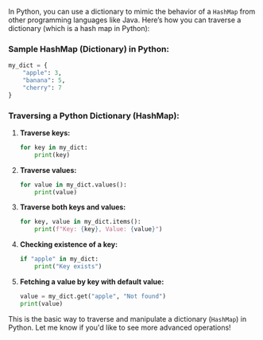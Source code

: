 In Python, you can use a dictionary to mimic the behavior of a `HashMap` from other programming languages like Java. Here’s how you can traverse a dictionary (which is a hash map in Python):

### Sample HashMap (Dictionary) in Python:

```python
my_dict = {
    "apple": 3,
    "banana": 5,
    "cherry": 7
}

```

### Traversing a Python Dictionary (HashMap):

1. **Traverse keys:**
    
    ```python
    for key in my_dict:
        print(key)
    
    ```
    
2. **Traverse values:**
    
    ```python
    for value in my_dict.values():
        print(value)
    
    ```
    
3. **Traverse both keys and values:**
    
    ```python
    for key, value in my_dict.items():
        print(f"Key: {key}, Value: {value}")
    
    ```
    
4. **Checking existence of a key:**
    
    ```python
    if "apple" in my_dict:
        print("Key exists")
    
    ```
    
5. **Fetching a value by key with default value:**
    
    ```python
    value = my_dict.get("apple", "Not found")
    print(value)
    
    ```
    

This is the basic way to traverse and manipulate a dictionary (`HashMap`) in Python. Let me know if you'd like to see more advanced operations!